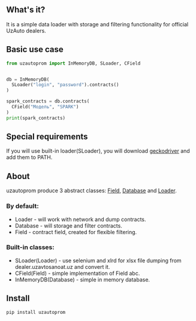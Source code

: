 ## What's it?
It is a simple data loader with storage and filtering functionality for official UzAuto dealers.
## Basic use case
```python
from uzautoprom import InMemoryDB, SLoader, CField


db = InMemoryDB(
  SLoader("login", "password").contracts()
)

spark_contracts = db.contracts(
  CField("Модель", "SPARK")
)
print(spark_contracts)
```
## Special requirements
If you will use built-in loader(SLoader), you will download [geckodriver](https://github.com/mozilla/geckodriver/releases/tag/v0.26.0) and add them to PATH.
## About
uzautoprom produce 3 abstract classes: [Field](https://github.com/IlhomBahoraliev/uzautoprom/blob/master/uzautoprom/abc/field.py), [Database](https://github.com/IlhomBahoraliev/uzautoprom/blob/master/uzautoprom/abc/database.py) and [Loader](https://github.com/IlhomBahoraliev/uzautoprom/blob/master/uzautoprom/abc/loader.py). 
### By default:
- Loader - will work with network and dump contracts.
- Database - will storage and filter contracts.
- Field - contract field, created for flexible filtering.
### Built-in classes:
- SLoader(Loader) - use selenium and xlrd for xlsx file dumping from dealer.uzavtosanoat.uz and convert it.
- CField(Field) - simple implementation of Field abc.
- InMemoryDB(Database) - simple in memory database. 
## Install
```bash
pip install uzautoprom
```
